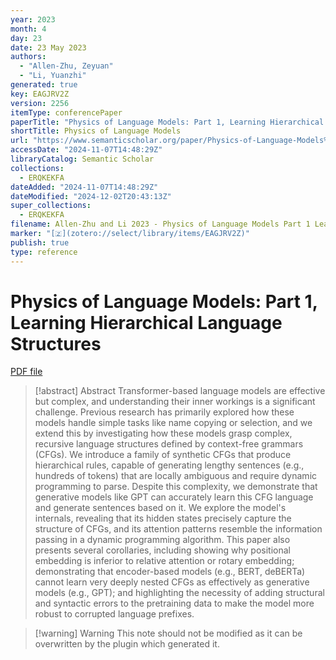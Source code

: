 ```yaml
---
year: 2023
month: 4
day: 23
date: 23 May 2023
authors:
  - "Allen-Zhu, Zeyuan"
  - "Li, Yuanzhi"
generated: true
key: EAGJRV2Z
version: 2256
itemType: conferencePaper
paperTitle: "Physics of Language Models: Part 1, Learning Hierarchical Language Structures"
shortTitle: Physics of Language Models
url: "https://www.semanticscholar.org/paper/Physics-of-Language-Models%3A-Part-1%2C-Learning-Allen-Zhu-Li/656d40a68662ac480a6c56677f7fc12aad26a50e"
accessDate: "2024-11-07T14:48:29Z"
libraryCatalog: Semantic Scholar
collections:
  - ERQKEKFA
dateAdded: "2024-11-07T14:48:29Z"
dateModified: "2024-12-02T20:43:13Z"
super_collections:
  - ERQKEKFA
filename: Allen-Zhu and Li 2023 - Physics of Language Models Part 1 Learning Hierarchical Language Structures.pdf
marker: "[🇿](zotero://select/library/items/EAGJRV2Z)"
publish: true
type: reference
---
```

# Physics of Language Models: Part 1, Learning Hierarchical Language Structures

[PDF file](/Papers/PDFs/Allen-Zhu%20and%20Li%202023%20-%20Physics%20of%20Language%20Models%20Part%201%20Learning%20Hierarchical%20Language%20Structures.pdf)

> [!abstract] Abstract
> Transformer-based language models are effective but complex, and understanding their inner workings is a significant challenge. Previous research has primarily explored how these models handle simple tasks like name copying or selection, and we extend this by investigating how these models grasp complex, recursive language structures defined by context-free grammars (CFGs). We introduce a family of synthetic CFGs that produce hierarchical rules, capable of generating lengthy sentences (e.g., hundreds of tokens) that are locally ambiguous and require dynamic programming to parse. Despite this complexity, we demonstrate that generative models like GPT can accurately learn this CFG language and generate sentences based on it. We explore the model's internals, revealing that its hidden states precisely capture the structure of CFGs, and its attention patterns resemble the information passing in a dynamic programming algorithm. This paper also presents several corollaries, including showing why positional embedding is inferior to relative attention or rotary embedding; demonstrating that encoder-based models (e.g., BERT, deBERTa) cannot learn very deeply nested CFGs as effectively as generative models (e.g., GPT); and highlighting the necessity of adding structural and syntactic errors to the pretraining data to make the model more robust to corrupted language prefixes.

>[!warning] Warning
> This note should not be modified as it can be overwritten by the plugin which generated it.

